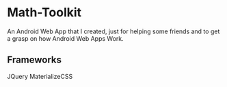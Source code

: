 # Math-Toolkit
An Android Web App that I created, just for helping some friends and to get a grasp on how Android Web Apps Work.

Frameworks
-----------

JQuery
MaterializeCSS
